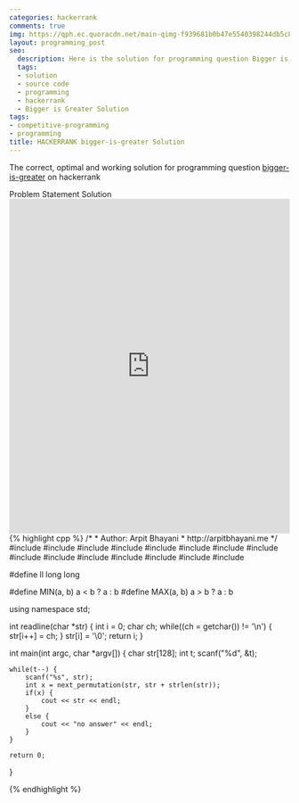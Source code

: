 ```yaml
---
categories: hackerrank
comments: true
img: https://qph.ec.quoracdn.net/main-qimg-f939681b0b47e5540398244db5c8966f?convert_to_webp=true
layout: programming_post
seo:
  description: Here is the solution for programming question Bigger is Greater on hackerrank
  tags:
  - solution
  - source code
  - programming
  - hackerrank
  - Bigger is Greater Solution
tags:
- competitive-programming
- programming
title: HACKERRANK bigger-is-greater Solution
---
```

The correct, optimal and working solution for programming question [bigger-is-greater](https://www.hackerrank.com/challenges/bigger-is-greater) on hackerrank

<div class="ui secondary pointing large menu">
  <a class="grey item" data-tab="problem-statement">
    Problem Statement
  </a>
  <a class="active item grey" data-tab="solution">
    Solution
  </a>
</div>
<div class="ui bottom attached tab" data-tab="problem-statement">
    <iframe src="https://www.hackerrank.com/challenges/bigger-is-greater" width="100%" height="600px" style="overflow: scroll; border: none;"></iframe>
</div>
<div class="ui bottom attached active tab" data-tab="solution">
{% highlight cpp %}
/*
 *  Author: Arpit Bhayani
 *  http://arpitbhayani.me
 */
#include <cmath>
#include <cstdio>
#include <cstdlib>
#include <cstring>
#include <climits>
#include <deque>
#include <iostream>
#include <list>
#include <limits>
#include <map>
#include <queue>
#include <set>
#include <stack>
#include <vector>
#include <algorithm>

#define ll long long

#define MIN(a, b) a < b ? a : b
#define MAX(a, b) a > b ? a : b

using namespace std;

int readline(char *str) {
    int i = 0;
    char ch;
    while((ch = getchar()) != '\n') {
        str[i++] = ch;
    }
    str[i] = '\0';
    return i;
}

int main(int argc, char *argv[]) {
    char str[128];
    int t;
    scanf("%d", &t);

    while(t--) {
        scanf("%s", str);
        int x = next_permutation(str, str + strlen(str));
        if(x) {
            cout << str << endl;
        }
        else {
            cout << "no answer" << endl;
        }
    }

    return 0;
}

{% endhighlight %}
</div>
